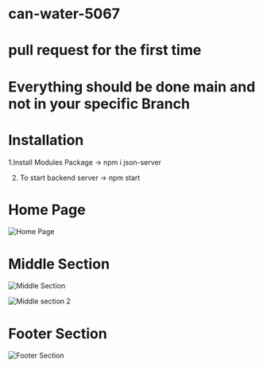 
# can-water-5067
# pull request for the first time
# Everything should be done main and not in your specific Branch
# Installation
1.Install Modules Package -> npm i json-server

2. To start backend server -> npm start

# Home Page

![Home Page](https://user-images.githubusercontent.com/121368970/228913762-886b7e50-7215-4a46-87da-b97eff3be9dd.png)


# Middle Section

![Middle Section](https://user-images.githubusercontent.com/121368970/228915017-0da7fb74-95f3-4aed-a9df-6405377139eb.png)


![Middle section 2](https://user-images.githubusercontent.com/121368970/228915091-cf3ef5f2-339d-400c-a5e3-edee2f10c1d8.png)

# Footer Section

![Footer Section](https://user-images.githubusercontent.com/121368970/228915162-bd32dc70-4b59-4178-a0d6-046e8e8d671c.png)



